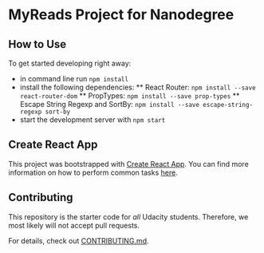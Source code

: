 # MyReads Project for Nanodegree

## How to Use

To get started developing right away:

* in command line run `npm install`
* install the following dependencies:
** React Router: `npm install --save react-router-dom`
** PropTypes: `npm install --save prop-types`
** Escape String Regexp and SortBy: `npm install --save escape-string-regexp sort-by`
* start the development server with `npm start`

## Create React App

This project was bootstrapped with [Create React App](https://github.com/facebookincubator/create-react-app). You can find more information on how to perform common tasks [here](https://github.com/facebookincubator/create-react-app/blob/master/packages/react-scripts/template/README.md).

## Contributing

This repository is the starter code for _all_ Udacity students. Therefore, we most likely will not accept pull requests.

For details, check out [CONTRIBUTING.md](CONTRIBUTING.md).
